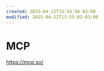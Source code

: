 ```yaml
---
created: 2025-04-22T13:54:50-03:00
modified: 2025-04-22T13:55:02-03:00
---
```


# MCP

https://mcp.so/
